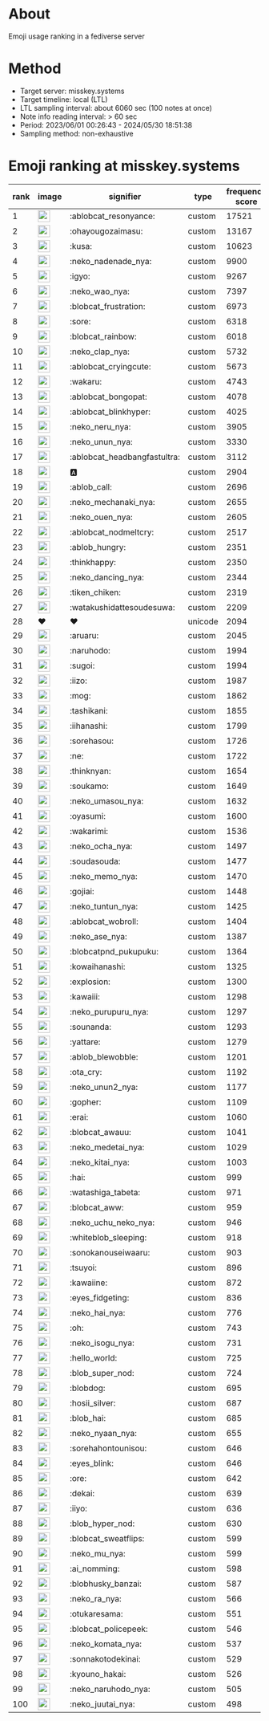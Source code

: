# About
Emoji usage ranking in a fediverse server

# Method
- Target server: misskey.systems
- Target timeline: local (LTL)
- LTL sampling interval: about 6060 sec (100 notes at once)
- Note info reading interval: > 60 sec
- Period: 2023/06/01 00:26:43 - 2024/05/30 18:51:38 
- Sampling method: non-exhaustive

# Emoji ranking at misskey.systems

|rank|image|signifier|type|frequency score|
|----|----|----|----|----|
|1|<img height="24" src="https://misskey.systems/emoji/ablobcat_resonyance.webp">|:ablobcat_resonyance:|custom|17521|
|2|<img height="24" src="https://misskey.systems/emoji/ohayougozaimasu.webp">|:ohayougozaimasu:|custom|13167|
|3|<img height="24" src="https://misskey.systems/emoji/kusa.webp">|:kusa:|custom|10623|
|4|<img height="24" src="https://misskey.systems/emoji/neko_nadenade_nya.webp">|:neko_nadenade_nya:|custom|9900|
|5|<img height="24" src="https://misskey.systems/emoji/igyo.webp">|:igyo:|custom|9267|
|6|<img height="24" src="https://misskey.systems/emoji/neko_wao_nya.webp">|:neko_wao_nya:|custom|7397|
|7|<img height="24" src="https://misskey.systems/emoji/blobcat_frustration.webp">|:blobcat_frustration:|custom|6973|
|8|<img height="24" src="https://misskey.systems/emoji/sore.webp">|:sore:|custom|6318|
|9|<img height="24" src="https://misskey.systems/emoji/blobcat_rainbow.webp">|:blobcat_rainbow:|custom|6018|
|10|<img height="24" src="https://misskey.systems/emoji/neko_clap_nya.webp">|:neko_clap_nya:|custom|5732|
|11|<img height="24" src="https://misskey.systems/emoji/ablobcat_cryingcute.webp">|:ablobcat_cryingcute:|custom|5673|
|12|<img height="24" src="https://misskey.systems/emoji/wakaru.webp">|:wakaru:|custom|4743|
|13|<img height="24" src="https://misskey.systems/emoji/ablobcat_bongopat.webp">|:ablobcat_bongopat:|custom|4078|
|14|<img height="24" src="https://misskey.systems/emoji/ablobcat_blinkhyper.webp">|:ablobcat_blinkhyper:|custom|4025|
|15|<img height="24" src="https://misskey.systems/emoji/neko_neru_nya.webp">|:neko_neru_nya:|custom|3905|
|16|<img height="24" src="https://misskey.systems/emoji/neko_unun_nya.webp">|:neko_unun_nya:|custom|3330|
|17|<img height="24" src="https://misskey.systems/emoji/ablobcat_headbangfastultra.webp">|:ablobcat_headbangfastultra:|custom|3112|
|18|<img height="24" src="https://misskey.systems/emoji/a.webp">|:a:|custom|2904|
|19|<img height="24" src="https://misskey.systems/emoji/ablob_call.webp">|:ablob_call:|custom|2696|
|20|<img height="24" src="https://misskey.systems/emoji/neko_mechanaki_nya.webp">|:neko_mechanaki_nya:|custom|2655|
|21|<img height="24" src="https://misskey.systems/emoji/neko_ouen_nya.webp">|:neko_ouen_nya:|custom|2605|
|22|<img height="24" src="https://misskey.systems/emoji/ablobcat_nodmeltcry.webp">|:ablobcat_nodmeltcry:|custom|2517|
|23|<img height="24" src="https://misskey.systems/emoji/ablob_hungry.webp">|:ablob_hungry:|custom|2351|
|24|<img height="24" src="https://misskey.systems/emoji/thinkhappy.webp">|:thinkhappy:|custom|2350|
|25|<img height="24" src="https://misskey.systems/emoji/neko_dancing_nya.webp">|:neko_dancing_nya:|custom|2344|
|26|<img height="24" src="https://misskey.systems/emoji/tiken_chiken.webp">|:tiken_chiken:|custom|2319|
|27|<img height="24" src="https://misskey.systems/emoji/watakushidattesoudesuwa.webp">|:watakushidattesoudesuwa:|custom|2209|
|28|❤|❤|unicode|2094|
|29|<img height="24" src="https://misskey.systems/emoji/aruaru.webp">|:aruaru:|custom|2045|
|30|<img height="24" src="https://misskey.systems/emoji/naruhodo.webp">|:naruhodo:|custom|1994|
|31|<img height="24" src="https://misskey.systems/emoji/sugoi.webp">|:sugoi:|custom|1994|
|32|<img height="24" src="https://misskey.systems/emoji/iizo.webp">|:iizo:|custom|1987|
|33|<img height="24" src="https://misskey.systems/emoji/mog.webp">|:mog:|custom|1862|
|34|<img height="24" src="https://misskey.systems/emoji/tashikani.webp">|:tashikani:|custom|1855|
|35|<img height="24" src="https://misskey.systems/emoji/iihanashi.webp">|:iihanashi:|custom|1799|
|36|<img height="24" src="https://misskey.systems/emoji/sorehasou.webp">|:sorehasou:|custom|1726|
|37|<img height="24" src="https://misskey.systems/emoji/ne.webp">|:ne:|custom|1722|
|38|<img height="24" src="https://misskey.systems/emoji/thinknyan.webp">|:thinknyan:|custom|1654|
|39|<img height="24" src="https://misskey.systems/emoji/soukamo.webp">|:soukamo:|custom|1649|
|40|<img height="24" src="https://misskey.systems/emoji/neko_umasou_nya.webp">|:neko_umasou_nya:|custom|1632|
|41|<img height="24" src="https://misskey.systems/emoji/oyasumi.webp">|:oyasumi:|custom|1600|
|42|<img height="24" src="https://misskey.systems/emoji/wakarimi.webp">|:wakarimi:|custom|1536|
|43|<img height="24" src="https://misskey.systems/emoji/neko_ocha_nya.webp">|:neko_ocha_nya:|custom|1497|
|44|<img height="24" src="https://misskey.systems/emoji/soudasouda.webp">|:soudasouda:|custom|1477|
|45|<img height="24" src="https://misskey.systems/emoji/neko_memo_nya.webp">|:neko_memo_nya:|custom|1470|
|46|<img height="24" src="https://misskey.systems/emoji/gojiai.webp">|:gojiai:|custom|1448|
|47|<img height="24" src="https://misskey.systems/emoji/neko_tuntun_nya.webp">|:neko_tuntun_nya:|custom|1425|
|48|<img height="24" src="https://misskey.systems/emoji/ablobcat_wobroll.webp">|:ablobcat_wobroll:|custom|1404|
|49|<img height="24" src="https://misskey.systems/emoji/neko_ase_nya.webp">|:neko_ase_nya:|custom|1387|
|50|<img height="24" src="https://misskey.systems/emoji/blobcatpnd_pukupuku.webp">|:blobcatpnd_pukupuku:|custom|1364|
|51|<img height="24" src="https://misskey.systems/emoji/kowaihanashi.webp">|:kowaihanashi:|custom|1325|
|52|<img height="24" src="https://misskey.systems/emoji/explosion.webp">|:explosion:|custom|1300|
|53|<img height="24" src="https://misskey.systems/emoji/kawaiii.webp">|:kawaiii:|custom|1298|
|54|<img height="24" src="https://misskey.systems/emoji/neko_purupuru_nya.webp">|:neko_purupuru_nya:|custom|1297|
|55|<img height="24" src="https://misskey.systems/emoji/sounanda.webp">|:sounanda:|custom|1293|
|56|<img height="24" src="https://misskey.systems/emoji/yattare.webp">|:yattare:|custom|1279|
|57|<img height="24" src="https://misskey.systems/emoji/ablob_blewobble.webp">|:ablob_blewobble:|custom|1201|
|58|<img height="24" src="https://misskey.systems/emoji/ota_cry.webp">|:ota_cry:|custom|1192|
|59|<img height="24" src="https://misskey.systems/emoji/neko_unun2_nya.webp">|:neko_unun2_nya:|custom|1177|
|60|<img height="24" src="https://misskey.systems/emoji/gopher.webp">|:gopher:|custom|1109|
|61|<img height="24" src="https://misskey.systems/emoji/erai.webp">|:erai:|custom|1060|
|62|<img height="24" src="https://misskey.systems/emoji/blobcat_awauu.webp">|:blobcat_awauu:|custom|1041|
|63|<img height="24" src="https://misskey.systems/emoji/neko_medetai_nya.webp">|:neko_medetai_nya:|custom|1029|
|64|<img height="24" src="https://misskey.systems/emoji/neko_kitai_nya.webp">|:neko_kitai_nya:|custom|1003|
|65|<img height="24" src="https://misskey.systems/emoji/hai.webp">|:hai:|custom|999|
|66|<img height="24" src="https://misskey.systems/emoji/watashiga_tabeta.webp">|:watashiga_tabeta:|custom|971|
|67|<img height="24" src="https://misskey.systems/emoji/blobcat_aww.webp">|:blobcat_aww:|custom|959|
|68|<img height="24" src="https://misskey.systems/emoji/neko_uchu_neko_nya.webp">|:neko_uchu_neko_nya:|custom|946|
|69|<img height="24" src="https://misskey.systems/emoji/whiteblob_sleeping.webp">|:whiteblob_sleeping:|custom|918|
|70|<img height="24" src="https://misskey.systems/emoji/sonokanouseiwaaru.webp">|:sonokanouseiwaaru:|custom|903|
|71|<img height="24" src="https://misskey.systems/emoji/tsuyoi.webp">|:tsuyoi:|custom|896|
|72|<img height="24" src="https://misskey.systems/emoji/kawaiine.webp">|:kawaiine:|custom|872|
|73|<img height="24" src="https://misskey.systems/emoji/eyes_fidgeting.webp">|:eyes_fidgeting:|custom|836|
|74|<img height="24" src="https://misskey.systems/emoji/neko_hai_nya.webp">|:neko_hai_nya:|custom|776|
|75|<img height="24" src="https://misskey.systems/emoji/oh.webp">|:oh:|custom|743|
|76|<img height="24" src="https://misskey.systems/emoji/neko_isogu_nya.webp">|:neko_isogu_nya:|custom|731|
|77|<img height="24" src="https://misskey.systems/emoji/hello_world.webp">|:hello_world:|custom|725|
|78|<img height="24" src="https://misskey.systems/emoji/blob_super_nod.webp">|:blob_super_nod:|custom|724|
|79|<img height="24" src="https://misskey.systems/emoji/blobdog.webp">|:blobdog:|custom|695|
|80|<img height="24" src="https://misskey.systems/emoji/hosii_silver.webp">|:hosii_silver:|custom|687|
|81|<img height="24" src="https://misskey.systems/emoji/blob_hai.webp">|:blob_hai:|custom|685|
|82|<img height="24" src="https://misskey.systems/emoji/neko_nyaan_nya.webp">|:neko_nyaan_nya:|custom|655|
|83|<img height="24" src="https://misskey.systems/emoji/sorehahontounisou.webp">|:sorehahontounisou:|custom|646|
|84|<img height="24" src="https://misskey.systems/emoji/eyes_blink.webp">|:eyes_blink:|custom|646|
|85|<img height="24" src="https://misskey.systems/emoji/ore.webp">|:ore:|custom|642|
|86|<img height="24" src="https://misskey.systems/emoji/dekai.webp">|:dekai:|custom|639|
|87|<img height="24" src="https://misskey.systems/emoji/iiyo.webp">|:iiyo:|custom|636|
|88|<img height="24" src="https://misskey.systems/emoji/blob_hyper_nod.webp">|:blob_hyper_nod:|custom|630|
|89|<img height="24" src="https://misskey.systems/emoji/blobcat_sweatflips.webp">|:blobcat_sweatflips:|custom|599|
|90|<img height="24" src="https://misskey.systems/emoji/neko_mu_nya.webp">|:neko_mu_nya:|custom|599|
|91|<img height="24" src="https://misskey.systems/emoji/ai_nomming.webp">|:ai_nomming:|custom|598|
|92|<img height="24" src="https://misskey.systems/emoji/blobhusky_banzai.webp">|:blobhusky_banzai:|custom|587|
|93|<img height="24" src="https://misskey.systems/emoji/neko_ra_nya.webp">|:neko_ra_nya:|custom|566|
|94|<img height="24" src="https://misskey.systems/emoji/otukaresama.webp">|:otukaresama:|custom|551|
|95|<img height="24" src="https://misskey.systems/emoji/blobcat_policepeek.webp">|:blobcat_policepeek:|custom|546|
|96|<img height="24" src="https://misskey.systems/emoji/neko_komata_nya.webp">|:neko_komata_nya:|custom|537|
|97|<img height="24" src="https://misskey.systems/emoji/sonnakotodekinai.webp">|:sonnakotodekinai:|custom|529|
|98|<img height="24" src="https://misskey.systems/emoji/kyouno_hakai.webp">|:kyouno_hakai:|custom|526|
|99|<img height="24" src="https://misskey.systems/emoji/neko_naruhodo_nya.webp">|:neko_naruhodo_nya:|custom|505|
|100|<img height="24" src="https://misskey.systems/emoji/neko_juutai_nya.webp">|:neko_juutai_nya:|custom|498|
